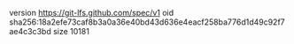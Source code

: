 version https://git-lfs.github.com/spec/v1
oid sha256:18a2efe73caf8b3a0a36e40bd43d636e4eacf258ba776d1d49c92f7ae4c3c3bd
size 10181
